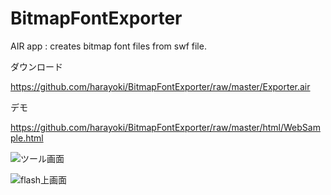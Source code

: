 BitmapFontExporter
==================

AIR app : creates bitmap font files from swf file.

ダウンロード

https://github.com/harayoki/BitmapFontExporter/raw/master/Exporter.air

デモ

https://github.com/harayoki/BitmapFontExporter/raw/master/html/WebSample.html

![ツール画面](https://raw2.github.com/harayoki/BitmapFontExporter/master/html/cap1.png)

![flash上画面](https://raw2.github.com/harayoki/BitmapFontExporter/master/html/cap2.png)
